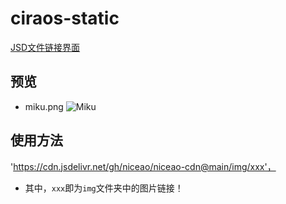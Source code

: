 # ciraos-static

[JSD文件链接界面](https://cdn.jsdelivr.net/ghniceao/niceao-cdn@main/img/)

## 预览

- miku.png
![Miku](https://cdn.jsdelivr.net/gh/ciraos/ciraos-static@main/img/erciyuan/fulilian5.avif)

## 使用方法

'https://cdn.jsdelivr.net/gh/niceao/niceao-cdn@main/img/xxx'，

- 其中，`xxx`即为`img`文件夹中的图片链接！
